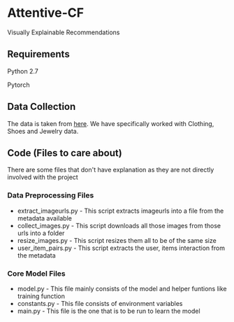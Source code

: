 # Attentive-CF
Visually Explainable Recommendations

## Requirements
Python 2.7

Pytorch

## Data Collection
The data is taken from [here](http://jmcauley.ucsd.edu/data/amazon/). We have specifically worked with Clothing, Shoes and Jewelry data.

## Code (Files to care about)
There are some files that don't have explanation as they are not directly involved with the project

### Data Preprocessing Files
* extract_imageurls.py - This script extracts imageurls into a file from the metadata available
* collect_images.py - This script downloads all those images from those urls into a folder
* resize_images.py - This script resizes them all to be of the same size
* user_item_pairs.py - This script extracts the user, items interaction from the metadata

### Core Model Files
* model.py - This file mainly consists of the model and helper funtions like training function
* constants.py - This file consists of environment variables 
* main.py - This file is the one that is to be run to learn the model